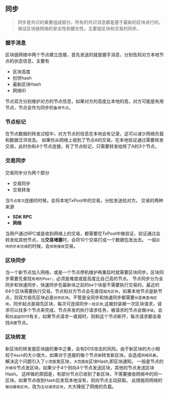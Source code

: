 ## 同步
> 同步是共识的重要组成部分，所有的共识消息都是基于最新的区块进行的，保证区块链网络的安全性和健壮性。主要是区块和交易的同步。

### 握手消息
区块链网络中两个节点建立连接，首先发送的就是握手消息，分别告知对方本地节点的状态信息，主要有
* 区块高度
* 创世hash
* 最新区块Hash
* 网络ID

节点双方分别维护对方的节点信息，如果对方的高度比本地的高，对方可能是有用节点，节点会作为同步的`备用节点`。

### 节点标记
在节点数据的转发过程中，对方节点的信息在本地会有记录，这可以减少网络负载和数据泛洪攻击。 
如果你从网络上收到了节点A的交易，在本地验证通过需要转发交易，此时你和4个节点连接，有了节点标记，只需要转发给除了A的3个节点。
### 交易同步
交易同步分为两个部分
* 交易同步
* 交易转发

当`节点首次`连接的时候，会将本地TxPool中的交易，分批发送给对方。
交易的两种来源
* **SDK RPC**
* **网络**

当用户通过RPC或是收到网络上的交易，都需要在TxPool中做验证，验证通过会转发给其他节点，当**交易堵塞**时，会将10个交易打成一个数据包发出去。
一般`区块同步未完成`的时候，会`拒绝接收`交易。
### 区块同步
当一个新节点加入网络，或是一个节点停机维护再重启时就需要区块同步。区块同步需要先查找`有用的Peer`，必须是难度或是高度比自己高的节点。
节点同步分为全同步和快速同步，快速同步在最新块之前的`64`个块是不需要执行交易的，最近的64个区块需要执行交易。节点和对方节点会先查找`祖先区块`，如果本地节点是新节点，则双方祖先区块必是`创世区块`。不管是全同步和快速同步都需要`长距离查询区块`，同步起点是祖先区块，每次可连续同步`一批区块`,这被封装被一次区块请求，请求可以找多个节点来完成，节点并发的执行请求任务，被请求的节点会做`评级`，会和`往返延时`rtt有关，如果节点请求一直超时，则和这个节点断开，每次请求都会查找`闲置`节点。

### 区块转发
新区块的转发是区块链的重中之重，会有DOS攻击的风险。由于新区块的大小相较于`Hash`的大小很大，如果对于连接的每个节点`都`转发新区块，会造成`网络风暴`。解决这个问题引入了`小范围`发区块，`大范围发`区块Hash,即区块通知。
一般是节点的`开根号`节点发区块，如果少于4个则向4个节点发送区块，其他的节点发送区块Hash。
这样做的原因是，有部分节点已收到了新区块，不需要接收网络中的同一区块，如果节点收到Hash后发现本地没有，则向节点主动获取。
此措施将网络的`被动接收区块`，改为`主动请求区块`，大大降低了网络的负载。
